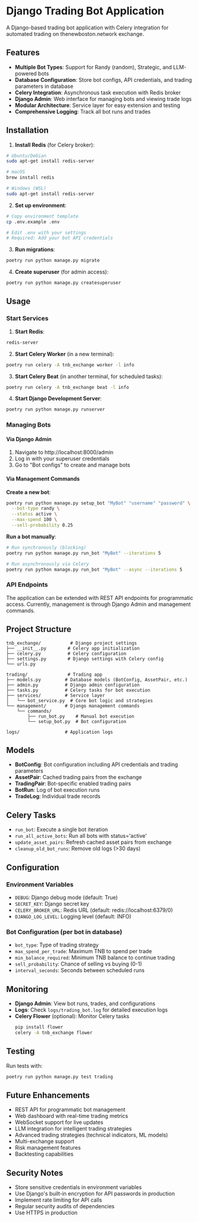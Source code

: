 # Django Trading Bot Application

A Django-based trading bot application with Celery integration for automated trading on thenewboston.network exchange.

## Features

- **Multiple Bot Types**: Support for Randy (random), Strategic, and LLM-powered bots
- **Database Configuration**: Store bot configs, API credentials, and trading parameters in database
- **Celery Integration**: Asynchronous task execution with Redis broker
- **Django Admin**: Web interface for managing bots and viewing trade logs
- **Modular Architecture**: Service layer for easy extension and testing
- **Comprehensive Logging**: Track all bot runs and trades

## Installation

1. **Install Redis** (for Celery broker):
```bash
# Ubuntu/Debian
sudo apt-get install redis-server

# macOS
brew install redis

# Windows (WSL)
sudo apt-get install redis-server
```

2. **Set up environment**:
```bash
# Copy environment template
cp .env.example .env

# Edit .env with your settings
# Required: Add your bot API credentials
```

3. **Run migrations**:
```bash
poetry run python manage.py migrate
```

4. **Create superuser** (for admin access):
```bash
poetry run python manage.py createsuperuser
```

## Usage

### Start Services

1. **Start Redis**:
```bash
redis-server
```

2. **Start Celery Worker** (in a new terminal):
```bash
poetry run celery -A tnb_exchange worker -l info
```

3. **Start Celery Beat** (in another terminal, for scheduled tasks):
```bash
poetry run celery -A tnb_exchange beat -l info
```

4. **Start Django Development Server**:
```bash
poetry run python manage.py runserver
```

### Managing Bots

#### Via Django Admin

1. Navigate to http://localhost:8000/admin
2. Log in with your superuser credentials
3. Go to "Bot configs" to create and manage bots

#### Via Management Commands

**Create a new bot**:
```bash
poetry run python manage.py setup_bot "MyBot" "username" "password" \
  --bot-type randy \
  --status active \
  --max-spend 100 \
  --sell-probability 0.25
```

**Run a bot manually**:
```bash
# Run synchronously (blocking)
poetry run python manage.py run_bot "MyBot" --iterations 5

# Run asynchronously via Celery
poetry run python manage.py run_bot "MyBot" --async --iterations 5
```

### API Endpoints

The application can be extended with REST API endpoints for programmatic access. Currently, management is through Django Admin and management commands.

## Project Structure

```
tnb_exchange/           # Django project settings
├── __init__.py        # Celery app initialization
├── celery.py          # Celery configuration
├── settings.py        # Django settings with Celery config
└── urls.py           

trading/               # Trading app
├── models.py         # Database models (BotConfig, AssetPair, etc.)
├── admin.py          # Django admin configuration
├── tasks.py          # Celery tasks for bot execution
├── services/         # Service layer
│   └── bot_service.py  # Core bot logic and strategies
└── management/       # Django management commands
    └── commands/
        ├── run_bot.py    # Manual bot execution
        └── setup_bot.py  # Bot configuration

logs/                 # Application logs
```

## Models

- **BotConfig**: Bot configuration including API credentials and trading parameters
- **AssetPair**: Cached trading pairs from the exchange
- **TradingPair**: Bot-specific enabled trading pairs
- **BotRun**: Log of bot execution runs
- **TradeLog**: Individual trade records

## Celery Tasks

- `run_bot`: Execute a single bot iteration
- `run_all_active_bots`: Run all bots with status='active'
- `update_asset_pairs`: Refresh cached asset pairs from exchange
- `cleanup_old_bot_runs`: Remove old logs (>30 days)

## Configuration

### Environment Variables

- `DEBUG`: Django debug mode (default: True)
- `SECRET_KEY`: Django secret key
- `CELERY_BROKER_URL`: Redis URL (default: redis://localhost:6379/0)
- `DJANGO_LOG_LEVEL`: Logging level (default: INFO)

### Bot Configuration (per bot in database)

- `bot_type`: Type of trading strategy
- `max_spend_per_trade`: Maximum TNB to spend per trade
- `min_balance_required`: Minimum TNB balance to continue trading
- `sell_probability`: Chance of selling vs buying (0-1)
- `interval_seconds`: Seconds between scheduled runs

## Monitoring

- **Django Admin**: View bot runs, trades, and configurations
- **Logs**: Check `logs/trading_bot.log` for detailed execution logs
- **Celery Flower** (optional): Monitor Celery tasks
  ```bash
  pip install flower
  celery -A tnb_exchange flower
  ```

## Testing

Run tests with:
```bash
poetry run python manage.py test trading
```

## Future Enhancements

- REST API for programmatic bot management
- Web dashboard with real-time trading metrics
- WebSocket support for live updates
- LLM integration for intelligent trading strategies
- Advanced trading strategies (technical indicators, ML models)
- Multi-exchange support
- Risk management features
- Backtesting capabilities

## Security Notes

- Store sensitive credentials in environment variables
- Use Django's built-in encryption for API passwords in production
- Implement rate limiting for API calls
- Regular security audits of dependencies
- Use HTTPS in production